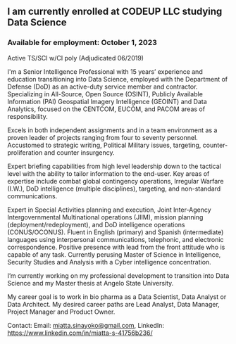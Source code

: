 ## I am currently enrolled at CODEUP LLC studying Data Science


### Available for employment: October 1, 2023 
Active TS/SCI w/CI poly (Adjudicated 06/2019)



I'm a Senior Intelligence Professional with 15 years’ experience and education transitioning into Data Science, employed with the Department of Defense (DoD) as an active-duty service member and contractor. 
Specializing in All-Source, Open Source (OSINT), Publicly Available Information (PAI) Geospatial Imagery Intelligence (GEOINT) and Data Analytics, focused on the CENTCOM, EUCOM, and PACOM areas of responsibility. 

Excels in both independent assignments and in a team environment as a proven leader of projects ranging from four to seventy personnel. Accustomed to strategic writing, Political Military issues, targeting, counter-proliferation and counter insurgency.

Expert briefing capabilities from high level leadership down to the tactical level with the ability to tailor information to the end-user. Key areas of expertise include combat global contingency operations, Irregular Warfare (I.W.), DoD intelligence (multiple disciplines), targeting, and non-standard communications. 

Expert in Special Activities planning and execution, Joint Inter-Agency Intergovernmental Multinational operations (JIIM), mission planning (deployment/redeployment), and DoD intelligence operations (CONUS/OCONUS). Fluent in English (primary) and Spanish (intermediate) languages using interpersonal communications, telephonic, and electronic correspondence. Positive presence with lead from the front attitude who is capable of any task. Currently perusing Master of Science in Intelligence, Security Studies and Analysis with a Cyber intelligence concentration.

I’m currently working on my professional development to transition into Data Science and my Master thesis at Angelo State University.

My career goal is to work in bio pharma as a Data Scientist, Data Analyst or Data Architect. My desired career paths are Lead Analyst, Data Manager, Project Manager and Product Owner.


Contact: Email: miatta.sinayoko@gmail.com, LinkedIn: https://www.linkedin.com/in/miatta-s-41756b236/ 


